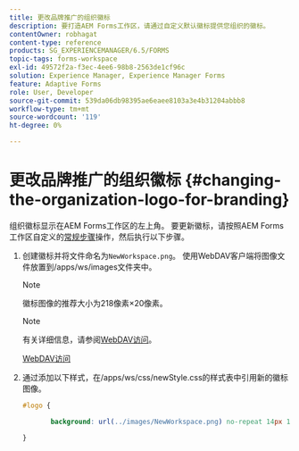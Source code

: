 ```yaml
---
title: 更改品牌推广的组织徽标
description: 要打造AEM Forms工作区，请通过自定义默认徽标提供您组织的徽标。
contentOwner: robhagat
content-type: reference
products: SG_EXPERIENCEMANAGER/6.5/FORMS
topic-tags: forms-workspace
exl-id: 49572f2a-f3ec-4ee6-98b8-2563de1cf96c
solution: Experience Manager, Experience Manager Forms
feature: Adaptive Forms
role: User, Developer
source-git-commit: 539da06db98395ae6eaee8103a3e4b31204abbb8
workflow-type: tm+mt
source-wordcount: '119'
ht-degree: 0%

---
```


# 更改品牌推广的组织徽标 {#changing-the-organization-logo-for-branding}

组织徽标显示在AEM Forms工作区的左上角。 要更新徽标，请按照AEM Forms工作区自定义的[常规步骤](/help/forms/using/generic-steps-html-workspace-customization.md#generic-steps-for-html-workspace-customization)操作，然后执行以下步骤。

1. 创建徽标并将文件命名为`NewWorkspace.png`。 使用WebDAV客户端将图像文件放置到/apps/ws/images文件夹中。

   >[!NOTE]
   >
   >徽标图像的推荐大小为218像素×20像素。

   >[!NOTE]
   >
   >有关详细信息，请参阅[WebDAV访问](https://experienceleague.adobe.com/docs/experience-manager-65/administering/contentmanagement/webdav-access.html?lang=zh-Hans)。

   [WebDAV访问](https://experienceleague.adobe.com/docs/experience-manager-65/administering/contentmanagement/webdav-access.html?lang=zh-Hans)

1. 通过添加以下样式，在/apps/ws/css/newStyle.css的样式表中引用新的徽标图像。

   ```css
   #logo {
   
          background: url(../images/NewWorkspace.png) no-repeat 14px 11px;
   
   }
   ```
